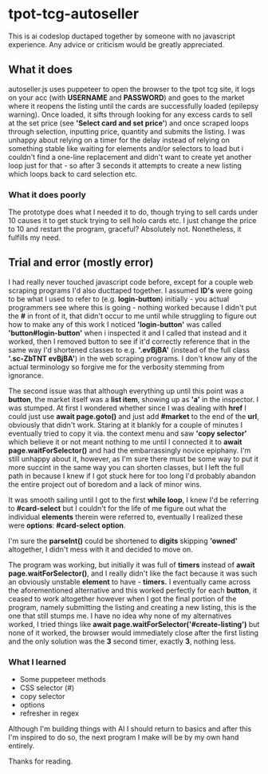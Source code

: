 # tpot-tcg-autoseller

This is ai codeslop ductaped together by someone with no javascript experience. Any advice or criticism would be greatly appreciated.

## What it does

autoseller.js uses puppeteer to open the browser to the tpot tcg site, it logs on your acc (with **USERNAME** and **PASSWORD**) and goes to the market where it reopens the listing until the cards are successfully loaded (epilepsy warning). Once loaded, it sifts through looking for any excess cards to sell at the set price (see **'Select card and set price'**) and once scraped loops through selection, inputting price, quantity and submits the listing. I was unhappy about relying on a timer for the delay instead of relying on something stable like waiting for elements and/or selectors to load but i couldn't find a one-line replacement and didn't want to create yet another loop just for that - so after 3 seconds it attempts to create a new listing which loops back to card selection etc.

### What it does poorly

The prototype does what I needed it to do, though trying to sell cards under 10 causes it to get stuck trying to sell holo cards etc. I just change the price to 10 and restart the program, graceful? Absolutely not. Nonetheless, it fulfills my need.

## Trial and error (mostly error)

I had really never touched javascript code before, except for a couple web scraping programs I'd also ducttaped together. I assumed **ID's** were going to be what I used to refer to (e.g. **login-button**) initially - you actual programmers see where this is going - nothing worked because I didn't put the **#** in front of it, that didn't occur to me until while struggling to figure out how to make any of this work I noticed **'login-button'** was called **'button#login-button'** when i inspected it and I called that instead and it worked, then I removed button to see if it'd correctly reference that in the same way I'd shortened classes to e.g. **'.evBjBA'** (instead of the full class **'.sc-ZbTNT evBjBA'**) in the web scraping programs. I don't know any of the actual terminology so forgive me for the verbosity stemming from ignorance.

The second issue was that although everything up until this point was a **button**, the market itself was a **list item**, showing up as **'a'** in the inspector. I was stumped. At first I wondered whether since I was dealing with **href** I could just use **await page.goto()** and just add **#market** to the end of the **url**, obviously that didn't work. Staring at it blankly for a couple of minutes I eventually tried to copy it via. the context menu and saw **'copy selector'** which believe it or not meant nothing to me until I connected it to **await page.waitForSelector()** and had the embarrassingly novice epiphany. I'm still unhappy about it, however, as I'm sure there must be some way to put it more succint in the same way you can shorten classes, but I left the full path in because I knew if I got stuck here for too long I'd probably abandon the entire project out of boredom and a lack of minor wins.

It was smooth sailing until I got to the first **while loop**, I knew I'd be referring to **#card-select** but I couldn't for the life of me figure out what the individual **elements** therein were referred to, eventually I realized these were **options**: **#card-select option**. 

I'm sure the **parseInt()** could be shortened to **digits** skipping **'owned'** altogether, I didn't mess with it and decided to move on.

The program was working, but initially it was full of **timers** instead of **await page.waitForSelector()**, and I really didn't like the fact because it was such an obviously unstable **element** to have - **timers.** I eventually came across the aforementioned alternative and this worked perfectly for each **button**, it ceased to work altogether however when I got the final portion of the program, namely submitting the listing and creating a new listing, this is the one that still stumps me. I have no idea why none of my alternatives worked, I tried things like **await page.waitForSelector('#create-listing')** but none of it worked, the browser would immediately close after the first listing and the only solution was the **3** second timer, exactly **3**, nothing less.

### What I learned

* Some puppeteer methods
* CSS selector (#)
* copy selector
* options
* refresher in regex

Although I'm building things with AI I should return to basics and after this I'm inspired to do so, the next program I make will be by my own hand entirely.

Thanks for reading.
